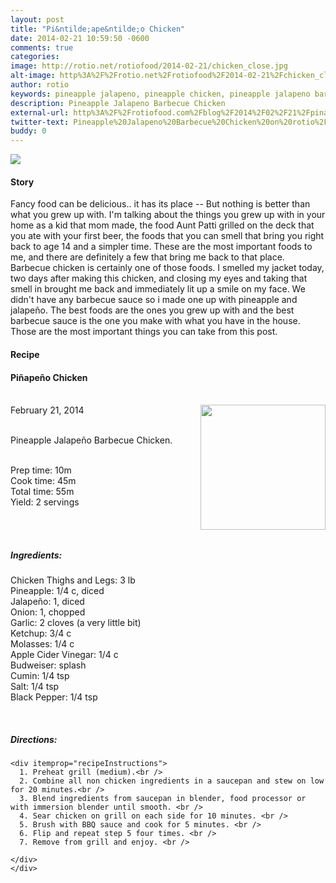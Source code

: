 ```yaml
---
layout: post
title: "Pi&ntilde;ape&ntilde;o Chicken"
date: 2014-02-21 10:59:50 -0600
comments: true
categories: 
image: http://rotio.net/rotiofood/2014-02-21/chicken_close.jpg
alt-image: http%3A%2F%2Frotio.net%2Frotiofood%2F2014-02-21%2Fchicken_close.jpg
author: rotio
keywords: pineapple jalapeno, pineapple chicken, pineapple jalapeno barbecue, jalapeno chicken, bbq
description: Pineapple Jalapeno Barbecue Chicken 
external-url: http%3A%2F%2Frotiofood.com%2Fblog%2F2014%2F02%2F21%2Fpinapeno-chicken%2F
twitter-text: Pineapple%20Jalapeno%20Barbecue%20Chicken%20on%20rotio%2Ffood%20%23rotiofood
buddy: 0
---
```

<!-- more -->
<img src="http://rotio.net/rotiofood/2014-02-21/chicken_close.jpg" />
<a href="https://plus.google.com/107103100819027957630?rel=author" style="display:none">{{page.author }}</a>


<h4>Story</h4>
  <div>
	<p>
	Fancy food can be delicious.. it has its place -- But nothing is better than what you grew up with. I'm talking about the things you grew up with in your home as a kid that mom made, the food Aunt Patti grilled on the deck that you ate with your first beer, the foods that you can smell that bring you right back to age 14 and a simpler time. These are the most important foods to me, and there are definitely a few that bring me back to that place. Barbecue chicken is certainly one of those foods. I smelled my jacket today, two days after making this chicken, and closing my eyes and taking that smell in brought me back and immediately lit up a smile on my face. We didn't have any barbecue sauce so i made one up with pineapple and jalape&ntilde;o. The best foods are the ones you grew up with and the best barbecue sauce is the one you make with what you have in the house. Those are the most important things you can take from this post.</p>
  </div>
<h4>Recipe</b> </h4> 
  <div itemscope itemtype="http://schema.org/Recipe" >
  <h4 itemprop="name">Pi&ntilde;ape&ntilde;o Chicken</h4>
  
  <br />
    February 21, 2014</time>
  <img itemprop="image" width="200px" align="right" src="http://rotio.net/rotiofood/2014-02-21/chicken_far.jpg" />
  
  <br /><span itemprop="description">Pineapple Jalape&ntilde;o Barbecue Chicken.</span><br />

  <br />Prep time: <time datetime="PT10M" itemprop="prepTime">10m</time> 
  <br />Cook time: <time datetime="PT45M" itemprop="cookTime">45m</time>
  <br />Total time: <time datetime="PT55M" itemprop="totalTime">55m</time>
  <br />Yield: <span itemprop="recipeYield">2 servings</span>
  
  <br />
  <br /><h5>Ingredients:</h5>
    <span itemprop="ingredients" itemscope itemtype="http://schema.org/RecipeIngredient">
      <span itemprop="name">Chicken Thighs and Legs</span>: 
      <span itemprop="amount">3 lb</span> 
    </span><br />
    <span itemprop="ingredients" itemscope itemtype="http://schema.org/RecipeIngredient">
      <span itemprop="name">Pineapple</span>:
      <span itemprop="amount">1/4 c, diced</span>
    </span><br />
	<span itemprop="ingredients" itemscope itemtype="http://schema.org/RecipeIngredient">
      <span itemprop="name">Jalape&ntilde;o</span>:
      <span itemprop="amount">1, diced</span>
    </span><br />
	<span itemprop="ingredients" itemscope itemtype="http://schema.org/RecipeIngredient">
      <span itemprop="name">Onion</span>:
      <span itemprop="amount">1, chopped</span>
    </span><br />
	<span itemprop="ingredients" itemscope itemtype="http://schema.org/RecipeIngredient">
      <span itemprop="name">Garlic</span>:
      <span itemprop="amount">2 cloves</span> (a very little bit)
    </span><br />
	<span itemprop="ingredients" itemscope itemtype="http://schema.org/RecipeIngredient">
      <span itemprop="name">Ketchup</span>:
      <span itemprop="amount">3/4 c</span>
    </span><br />
	<span itemprop="ingredients" itemscope itemtype="http://schema.org/RecipeIngredient">
      <span itemprop="name">Molasses</span>:
      <span itemprop="amount">1/4 c</span>
    </span><br />
	<span itemprop="ingredients" itemscope itemtype="http://schema.org/RecipeIngredient">
      <span itemprop="name">Apple Cider Vinegar</span>:
      <span itemprop="amount">1/4 c</span>
    </span><br />
	<span itemprop="ingredients" itemscope itemtype="http://schema.org/RecipeIngredient">
      <span itemprop="name">Budweiser</span>:
      <span itemprop="amount">splash</span>
    </span><br />
	<span itemprop="ingredients" itemscope itemtype="http://schema.org/RecipeIngredient">
      <span itemprop="name">Cumin</span>:
      <span itemprop="amount">1/4 tsp</span>
    </span><br />
	<span itemprop="ingredients" itemscope itemtype="http://schema.org/RecipeIngredient">
      <span itemprop="name">Salt</span>:
      <span itemprop="amount">1/4 tsp</span>
    </span><br />
	<span itemprop="ingredients" itemscope itemtype="http://schema.org/RecipeIngredient">
      <span itemprop="name">Black Pepper</span>:
      <span itemprop="amount">1/4 tsp</span>
    </span><br />
	
  <br /><h5>Directions:</h5>
	
    <div itemprop="recipeInstructions">
      1. Preheat grill (medium).<br />
	  2. Combine all non chicken ingredients in a saucepan and stew on low for 20 minutes.<br />
	  3. Blend ingredients from saucepan in blender, food processor or with immersion blender until smooth. <br />
      4. Sear chicken on grill on each side for 10 minutes. <br />
	  5. Brush with BBQ sauce and cook for 5 minutes. <br />
	  6. Flip and repeat step 5 four times. <br />
	  7. Remove from grill and enjoy. <br />

	</div>
	</div>
